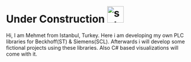 # Under Construction <img width="45" alt="schermafbeelding 2017-09-27 om 23 08 12" src="https://user-images.githubusercontent.com/7254997/30937972-c9632d04-a3d8-11e7-87f3-c44ce2b86d24.png">

Hi, I am Mehmet from Istanbul, Turkey.
Here i am developing my own PLC libraries for Beckhoff(ST) & Siemens(SCL). Afterwards i will develop some fictional projects using these libraries.
Also C# based visualizations will come with it.
